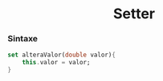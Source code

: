 <h1 align="center">Setter</h1>

<h3>Sintaxe</h3>

```dart
set alteraValor(double valor){
    this.valor = valor;
}
```